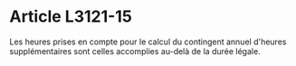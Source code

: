 # Article L3121-15

Les heures prises en compte pour le calcul du contingent annuel d'heures supplémentaires sont celles accomplies au-delà de la durée légale.